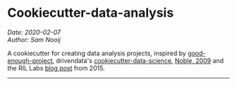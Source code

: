 # Cookiecutter-data-analysis

_Date: 2020-02-07_  
_Author: Sam Nooij_

A cookiecutter for creating data analysis projects, inspired by [good-enough-project](https://github.com/bvreede/good-enough-project), drivendata's [cookiecutter-data-science](https://drivendata.github.io/cookiecutter-data-science/), [Noble, 2009](https://doi.org/10.1371/journal.pcbi.1000424) and the RIL Labs [blog post](https://rillabs.com/posts/organizing-compbio-projects) from 2015.

---